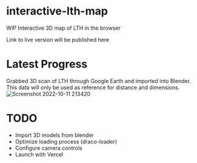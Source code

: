 # interactive-lth-map
WIP
Interactive 3D map of LTH in the browser

Link to live version will be published here

# Latest Progress
Grabbed 3D scan of LTH through Google Earth and imported into Blender. This data will only be used as reference for distance and dimensions.
![Screenshot 2022-10-11 213420](https://user-images.githubusercontent.com/68239126/195182700-0e02aa89-ed6f-4d56-a2e8-033dd259bb02.png)

# TODO
- Import 3D models from blender
- Optimize loading process (draco-loader)
- Configure camera controls
- Launch with Vercel
